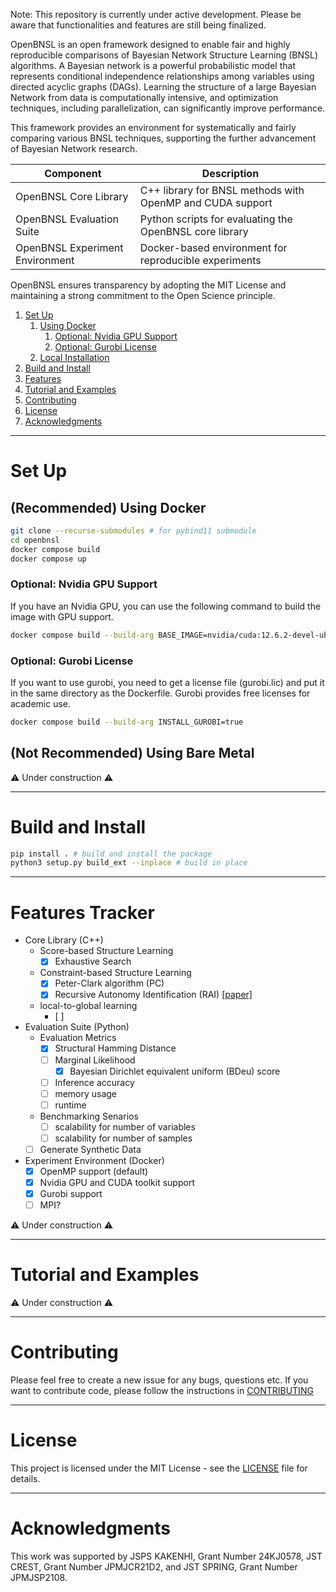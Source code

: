 Note: This repository is currently under active development. Please be aware that functionalities and features are still being finalized.

OpenBNSL is an open framework designed to enable fair and highly reproducible comparisons of Bayesian Network Structure Learning (BNSL) algorithms.
A Bayesian network is a powerful probabilistic model that represents conditional independence relationships among variables using directed acyclic graphs (DAGs).
Learning the structure of a large Bayesian Network from data is computationally intensive, and optimization techniques, including parallelization, can significantly improve performance.

This framework provides an environment for systematically and fairly comparing various BNSL techniques, supporting the further advancement of Bayesian Network research.

| Component                       | Description                                                 |
|---------------------------------|-------------------------------------------------------------|
| OpenBNSL Core Library           | C++ library for BNSL methods with OpenMP and CUDA support   |
| OpenBNSL Evaluation Suite       | Python scripts for evaluating the OpenBNSL core library     |
| OpenBNSL Experiment Environment | Docker-based environment for reproducible experiments       |

OpenBNSL ensures transparency by adopting the MIT License and maintaining a strong commitment to the Open Science principle.

1. [Set Up](#set-up)
    1. [Using Docker](#using-docker)
        1. [Optional: Nvidia GPU Support](#optional-nvidia-gpu-support)
        2. [Optional: Gurobi License](#optional-gurobi-license)
    2. [Local Installation](#local-installation)
2. [Build and Install](#build-and-install)
3. [Features](#features)
4. [Tutorial and Examples](#tutorial-and-examples)
5. [Contributing](#contributing)
6. [License](#license)
7. [Acknowledgments](#acknowledgments)


---
# Set Up

## (Recommended) Using Docker
```bash
git clone --recurse-submodules # for pybind11 submodule
cd openbnsl
docker compose build
docker compose up
```

### Optional: Nvidia GPU Support
If you have an Nvidia GPU, you can use the following command to build the image with GPU support.
```bash
docker compose build --build-arg BASE_IMAGE=nvidia/cuda:12.6.2-devel-ubuntu22.04
```

### Optional: Gurobi License 
If you want to use gurobi, you need to get a license file (gurobi.lic) and put it in the same directory as the Dockerfile.
Gurobi provides free licenses for academic use.
```bash
docker compose build --build-arg INSTALL_GUROBI=true
```

## (Not Recommended) Using Bare Metal
⚠️ Under construction ⚠️


---
# Build and Install
```bash
pip install . # build and install the package
python3 setup.py build_ext --inplace # build in place
```

---
# Features Tracker
- Core Library (C++)
    - Score-based Structure Learning
        - [x] Exhaustive Search
    - Constraint-based Structure Learning
        - [x] Peter-Clark algorithm (PC) 
        - [x] Recursive Autonomy Identification (RAI) [[paper]](https://www.sciencedirect.com/science/article/pii/S0957417419306824)
    - local-to-global learning
        - [ ] 
- Evaluation Suite (Python)
    - Evaluation Metrics
        - [x] Structural Hamming Distance
        - [ ] Marginal Likelihood
            - [x] Bayesian Dirichlet equivalent uniform (BDeu) score
        - [ ] Inference accuracy
        - [ ] memory usage
        - [ ] runtime
    - Benchmarking Senarios
        - [ ] scalability for number of variables
        - [ ] scalability for number of samples
    - [ ] Generate Synthetic Data
- Experiment Environment (Docker)
    - [x] OpenMP support (default)
    - [x] Nvidia GPU and CUDA toolkit support
    - [x] Gurobi support
    - [ ] MPI?

⚠️ Under construction ⚠️


--- 
# Tutorial and Examples
⚠️ Under construction ⚠️


--- 
# Contributing
Please feel free to create a new issue for any bugs, questions etc. 
If you want to contribute code, please follow the instructions in [CONTRIBUTING](CONTRIBUTING.md)

--- 
# License
This project is licensed under the MIT License - see the [LICENSE](LICENSE) file for details.

---
# Acknowledgments
This work was supported by
JSPS KAKENHI, Grant Number 24KJ0578,
JST CREST, Grant Number JPMJCR21D2, and
JST SPRING, Grant Number JPMJSP2108.